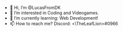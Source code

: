 - 👋 Hi, I’m @LucasFromDK
- 👀 I’m interested in Coding and Videogames.
- 🌱 I’m currently learning: Web Development!
- 📫 How to reach me? Discord: <\TheLeafLion\>#0966

<!---
LucasFromDK/LucasFromDK is a ✨ special ✨ repository because its `README.md` (this file) appears on your GitHub profile.
You can click the Preview link to take a look at your changes.
--->
